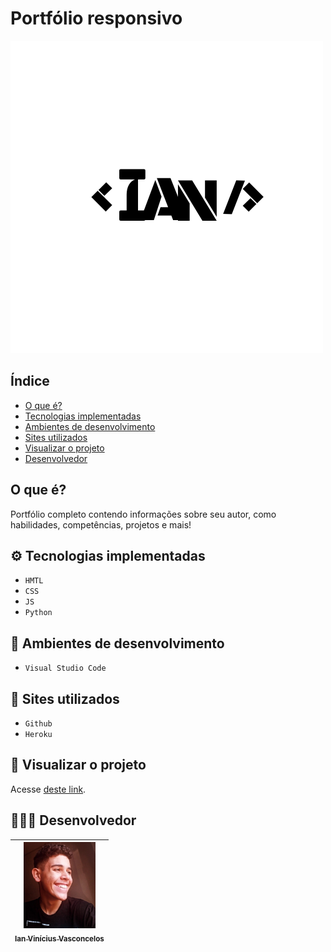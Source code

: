 # Portfólio responsivo
![image.png](./static/img/V.png)

## Índice
* [O que é?](#%EF%B8%8F-o-que-e-?)
* [Tecnologias implementadas](#%EF%B8%8F-tecnologias-implementadasa)
* [Ambientes de desenvolvimento](#%EF%B8%8F-ambientes-de-desenvolvimento)
* [Sites utilizados](#-sites-utilizados)
* [Visualizar o projeto](#-visualizar-o-projeto)
* [Desenvolvedor](#-desenvolvedor)

## O que é? 

Portfólio completo contendo informações sobre seu autor, como habilidades, competências, projetos e mais! 

## ⚙️ Tecnologias implementadas

- ``HMTL``
- ``CSS``
- ``JS``
- ``Python``

## 🌌 Ambientes de desenvolvimento

- ``Visual Studio Code``

## 🌠 Sites utilizados

- ``Github``
- ``Heroku``

## 📌 Visualizar o projeto

Acesse [deste link](https://myportfolioiv.herokuapp.com/).

## 👨🏻‍🎓 Desenvolvedor

| [<img src="./static/img/perfil3.jpeg" width=115><br><sub>Ian Vinícius Vasconcelos</sub>](https://github.com/NerdAleatorio) |  
| :---: | 
